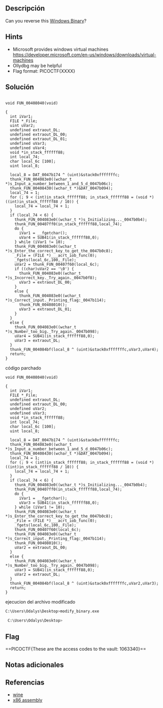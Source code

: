 ## Descripción
Can you reverse this [Windows Binary](https://jupiter.challenges.picoctf.org/static/0ef5d0d6d552cd5e0bd60c2adbddaa94/win-exec-1.exe)?

## Hints
+ Microsoft provides windows virtual machines https://developer.microsoft.com/en-us/windows/downloads/virtual-machines
+  Ollydbg may be helpful
+ Flag format: PICOCTF{XXXX}

## Solución

``` 

void FUN_00408040(void)

{
  int iVar1;
  FILE *_File;
  uint uVar2;
  undefined extraout_DL;
  undefined extraout_DL_00;
  undefined extraout_DL_01;
  undefined uVar3;
  undefined uVar4;
  void *in_stack_ffffff88;
  int local_74;
  char local_6c [100];
  uint local_8;
  
  local_8 = DAT_0047b174 ^ (uint)&stack0xfffffffc;
  thunk_FUN_004083e0((wchar_t *)s_Input_a_number_between_1_and_5_d_0047b06c);
  thunk_FUN_00408430((wchar_t *)&DAT_0047b094);
  local_74 = 1;
  for (; 9 < (int)in_stack_ffffff88; in_stack_ffffff88 = (void *)((int)in_stack_ffffff88 / 10)) {
    local_74 = local_74 + 1;
  }
  if (local_74 < 6) {
    thunk_FUN_004083e0((wchar_t *)s_Initializing..._0047b0b4);
    thunk_FUN_00407ff0(in_stack_ffffff88,local_74);
    do {
      iVar1 = __fgetchar();
      uVar4 = SUB41(in_stack_ffffff88,0);
    } while (iVar1 != 10);
    thunk_FUN_004083e0((wchar_t *)s_Enter_the_correct_key_to_get_the_0047b0c8);
    _File = (FILE *)___acrt_iob_func(0);
    _fgets(local_6c,100,_File);
    uVar2 = thunk_FUN_00407f60(local_6c);
    if ((char)uVar2 == '\0') {
      thunk_FUN_004083e0((wchar_t *)s_Incorrect_key._Try_again._0047b0f8);
      uVar3 = extraout_DL_00;
    }
    else {
      thunk_FUN_004083e0((wchar_t *)s_Correct_input._Printing_flag:_0047b114);
      thunk_FUN_00408010();
      uVar3 = extraout_DL_01;
    }
  }
  else {
    thunk_FUN_004083e0((wchar_t *)s_Number_too_big._Try_again._0047b098);
    uVar4 = SUB41(in_stack_ffffff88,0);
    uVar3 = extraout_DL;
  }
  thunk_FUN_004084bf(local_8 ^ (uint)&stack0xfffffffc,uVar3,uVar4);
  return;
}

```

código parchado 

``` 
void FUN_00408040(void)

{
  int iVar1;
  FILE *_File;
  undefined extraout_DL;
  undefined extraout_DL_00;
  undefined uVar2;
  undefined uVar3;
  void *in_stack_ffffff88;
  int local_74;
  char local_6c [100];
  uint local_8;
  
  local_8 = DAT_0047b174 ^ (uint)&stack0xfffffffc;
  thunk_FUN_004083e0((wchar_t *)s_Input_a_number_between_1_and_5_d_0047b06c);
  thunk_FUN_00408430((wchar_t *)&DAT_0047b094);
  local_74 = 1;
  for (; 9 < (int)in_stack_ffffff88; in_stack_ffffff88 = (void *)((int)in_stack_ffffff88 / 10)) {
    local_74 = local_74 + 1;
  }
  if (local_74 < 6) {
    thunk_FUN_004083e0((wchar_t *)s_Initializing..._0047b0b4);
    thunk_FUN_00407ff0(in_stack_ffffff88,local_74);
    do {
      iVar1 = __fgetchar();
      uVar3 = SUB41(in_stack_ffffff88,0);
    } while (iVar1 != 10);
    thunk_FUN_004083e0((wchar_t *)s_Enter_the_correct_key_to_get_the_0047b0c8);
    _File = (FILE *)___acrt_iob_func(0);
    _fgets(local_6c,100,_File);
    thunk_FUN_00407f60(local_6c);
    thunk_FUN_004083e0((wchar_t *)s_Correct_input._Printing_flag:_0047b114);
    thunk_FUN_00408010();
    uVar2 = extraout_DL_00;
  }
  else {
    thunk_FUN_004083e0((wchar_t *)s_Number_too_big._Try_again._0047b098);
    uVar3 = SUB41(in_stack_ffffff88,0);
    uVar2 = extraout_DL;
  }
  thunk_FUN_004084bf(local_8 ^ (uint)&stack0xfffffffc,uVar2,uVar3);
  return;
}
```

ejecucion del archivo modificado
``` bash 
C:\Users\Odalys\Desktop>modify_binary.exe                                         Input a number between 1 and 5 digits: 2                                         Initializing...                                                                   Enter the correct key to get the access codes: 1234                               Correct input. Printing flag: PICOCTF{These are the access codes to the vault: 1063340}                                 

 C:\Users\Odalys\Desktop>
```


## Flag
==PICOCTF{These are the access codes to the vault: 1063340}== 



## Notas adicionales




## Referencias
+ [wine](https://www.winehq.org/)
+ [x86 assembly](https://en.wikibooks.org/wiki/X86_Assembly/Control_Flow)